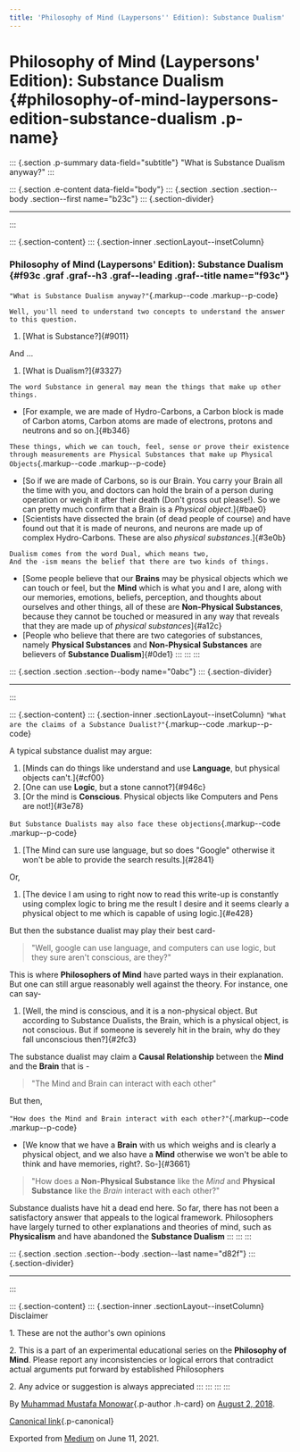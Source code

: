 ```yaml
---
title: 'Philosophy of Mind (Laypersons'' Edition): Substance Dualism'
---
```


Philosophy of Mind (Laypersons' Edition): Substance Dualism {#philosophy-of-mind-laypersons-edition-substance-dualism .p-name}
===========================================================

::: {.section .p-summary data-field="subtitle"}
\"What is Substance Dualism anyway?\"
:::

::: {.section .e-content data-field="body"}
::: {.section .section .section--body .section--first name="b23c"}
::: {.section-divider}

------------------------------------------------------------------------
:::

::: {.section-content}
::: {.section-inner .sectionLayout--insetColumn}
### Philosophy of Mind (Laypersons' Edition): Substance Dualism {#f93c .graf .graf--h3 .graf--leading .graf--title name="f93c"}

`"What is Substance Dualism anyway?"`{.markup--code .markup--p-code}

``` {#3107 .graf .graf--pre .graf-after--p name="3107"}
Well, you'll need to understand two concepts to understand the answer to this question.
```

1.  [What is Substance?]{#9011}

And ...

1.  [What is Dualism?]{#3327}

``` {#b737 .graf .graf--pre .graf-after--li name="b737"}
The word Substance in general may mean the things that make up other things.
```

-   [For example, we are made of Hydro-Carbons, a Carbon block is made
    of Carbon atoms, Carbon atoms are made of electrons, protons and
    neutrons and so on.]{#b346}

`These things, which we can touch, feel, sense or prove their existence through measurements are Physical Substances that make up Physical Objects`{.markup--code
.markup--p-code}

-   [So if we are made of Carbons, so is our Brain. You carry your Brain
    all the time with you, and doctors can hold the brain of a person
    during operation or weigh it after their death (Don't gross out
    please!). So we can pretty much confirm that a Brain is a *Physical
    object*.]{#bae0}
-   [Scientists have dissected the brain (of dead people of course) and
    have found out that it is made of neurons, and neurons are made up
    of complex Hydro-Carbons. These are also *physical
    substances*.]{#3e0b}

``` {#f29e .graf .graf--pre .graf-after--li name="f29e"}
Dualism comes from the word Dual, which means two, 
And the -ism means the belief that there are two kinds of things.
```

-   [Some people believe that our **Brains** may be physical objects
    which we can touch or feel, but the **Mind** which is what you and I
    are, along with our memories, emotions, beliefs, perception, and
    thoughts about ourselves and other things, all of these are
    **Non-Physical Substances**, because they cannot be touched or
    measured in any way that reveals that they are made up of *physical
    substances*]{#a12c}
-   [People who believe that there are two categories of substances,
    namely **Physical Substances** and **Non-Physical Substances** are
    believers of **Substance Dualism**]{#0de1}
:::
:::
:::

::: {.section .section .section--body name="0abc"}
::: {.section-divider}

------------------------------------------------------------------------
:::

::: {.section-content}
::: {.section-inner .sectionLayout--insetColumn}
`"What are the claims of a Substance Dualist?"`{.markup--code
.markup--p-code}

A typical substance dualist may argue:

1.  [Minds can do things like understand and use **Language**, but
    physical objects can't.]{#cf00}
2.  [One can use **Logic**, but a stone cannot?]{#946c}
3.  [Or the mind is **Conscious**. Physical objects like Computers and
    Pens are not!]{#3e78}

`But Substance Dualists may also face these objections`{.markup--code
.markup--p-code}

1.  [The Mind can sure use language, but so does "Google" otherwise it
    won't be able to provide the search results.]{#2841}

Or,

1.  [The device I am using to right now to read this write-up is
    constantly using complex logic to bring me the result I desire and
    it seems clearly a physical object to me which is capable of using
    logic.]{#e428}

But then the substance dualist may play their best card-

> "Well, google can use language, and computers can use logic, but they
> sure aren't conscious, are they?"

This is where **Philosophers of Mind** have parted ways in their
explanation. But one can still argue reasonably well against the theory.
For instance, one can say-

1.  [Well, the mind is conscious, and it is a non-physical object. But
    according to Substance Dualists, the Brain, which is a physical
    object, is not conscious. But if someone is severely hit in the
    brain, why do they fall unconscious then?]{#2fc3}

The substance dualist may claim a **Causal Relationship** between the
**Mind** and the **Brain** that is -

> "The Mind and Brain can interact with each other"

But then,

`"How does the Mind and Brain interact with each other?"`{.markup--code
.markup--p-code}

-   [We know that we have a **Brain** with us which weighs and is
    clearly a physical object, and we also have a **Mind** otherwise we
    won't be able to think and have memories, right?. So-]{#3661}

> "How does a **Non-Physical Substance** like the *Mind* and **Physical
> Substance** like the *Brain* interact with each other?"

Substance dualists have hit a dead end here. So far, there has not been
a satisfactory answer that appeals to the logical framework.
Philosophers have largely turned to other explanations and theories of
mind, such as **Physicalism** and have abandoned the **Substance
Dualism**
:::
:::
:::

::: {.section .section .section--body .section--last name="d82f"}
::: {.section-divider}

------------------------------------------------------------------------
:::

::: {.section-content}
::: {.section-inner .sectionLayout--insetColumn}
Disclaimer

1\. These are not the author's own opinions

2\. This is a part of an experimental educational series on the
**Philosophy of Mind**. Please report any inconsistencies or logical
errors that contradict actual arguments put forward by established
Philosophers

2\. Any advice or suggestion is always appreciated
:::
:::
:::
:::

By [Muhammad Mustafa Monowar](https://medium.com/@mmmonowar){.p-author
.h-card} on [August 2, 2018](https://medium.com/p/5becea08be33).

[Canonical
link](https://medium.com/@mmmonowar/philosophy-of-mind-laypersons-edition-substance-dualism-5becea08be33){.p-canonical}

Exported from [Medium](https://medium.com) on June 11, 2021.
